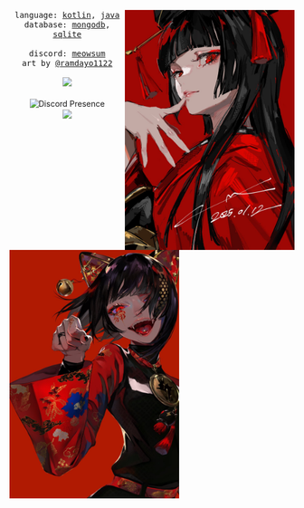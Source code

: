 <div align="center">
  <p float="left">
    <img src="uwu.jpg" width="300" align="right">
    <img src="owo.jpg" width="300" align="left">
  </p>
  <div align="center">
    <samp>
      language:
      <a href="https://kotlinlang.org/">kotlin</a>,
      <a href="https://www.oracle.com/java/technologies/java-se-glance.html">java</a>
      <br>
      database:
      <a href="https://www.mongodb.com/">mongodb</a>,
      <a href="https://www.sqlite.org/index.html">sqlite</a>
      <br>
      <br>
      discord:
      <a href="https://discord.com/users/323071398551486467">meowsum</a><br>
      art by <a href="https://x.com/ramdayo1122">@ramdayo1122</a>
    </samp>
  </div>
  <br>
  <img width="170px" src="https://komarev.com/ghpvc/?username=tatsuwuki-X7&style=for-the-badge&logo=Streamlit&color=b01a02&logo=Bookmeter"/>
  <br>
  <br>
  <img src="https://lanyard-profile-readme.vercel.app/api/323071398551486467?bg=0d1117&idleMessage=Stop%20stalking%20me!%20>;3" alt="Discord Presence" align="center" width="272">
  <br>
  <img src="peko.gif" width="300" align="center">
  <br>
</div>
